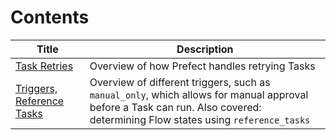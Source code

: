 # Contents

| Title | Description |
| ----------  | ----------  |
| [Task Retries](task-retries.html) | Overview of how Prefect handles retrying Tasks |
| [Triggers, Reference Tasks](triggers-and-references.html) | Overview of different triggers, such as `manual_only`, which allows for manual approval before a Task can run.  Also covered: determining Flow states using `reference_tasks` |

